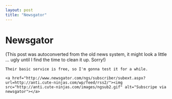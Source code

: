 ```yaml
---
layout: post
title: "Newsgator"
---
```

<h1>Newsgator</h1>
(This post was autoconverted from the old news system,
it might look a little ... ugly until I find the time
to clean it up.
Sorry!)

    Their basic service is free, so I'm gonna test it for a while.
    
    <a href="http://www.newsgator.com/ngs/subscriber/subext.aspx?url=http://anti.cute-ninjas.com/wp/feed/rss2/"><img src="http://anti.cute-ninjas.com/images/ngsub2.gif" alt="Subscripe via newsgator"></a>
    
    


